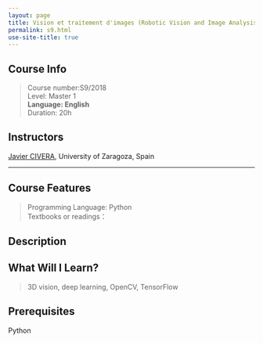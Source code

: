 ```yaml
---
layout: page
title: Vision et traitement d'images (Robotic Vision and Image Analysis)
permalink: s9.html
use-site-title: true
---
```


## Course Info
> Course number:S9/2018<br/>
Level: Master 1<br/>
**Language: English**<br/>
Duration: 20h

## Instructors

[Javier CIVERA](http://webdiis.unizar.es/~jcivera/), University of Zaragoza, Spain

---

## Course Features
> Programming Language: Python<br/>
Textbooks or readings：

## Description

## What Will I Learn?

> 3D vision, deep learning, OpenCV, TensorFlow

## Prerequisites

Python